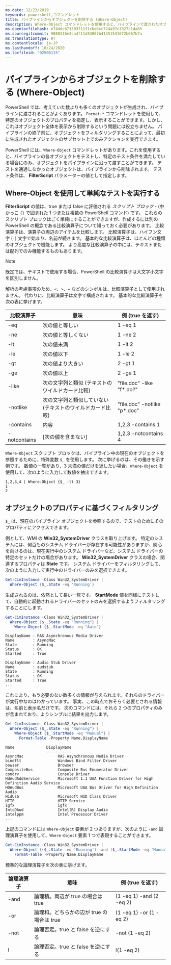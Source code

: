 ```yaml
---
ms.date: 12/23/2019
keywords: powershell,コマンドレット
title: パイプラインからオブジェクトを削除する (Where-Object)
description: Where-Object コマンドレットを使用すると、パイプラインで渡されたオブジェクトをフィルター処理できます。
ms.openlocfilehash: e744dc671303711f1cbe8cc724a97c3327c1da85
ms.sourcegitcommit: 9080316e3ca4f11d83067b41351531672b667b7a
ms.translationtype: HT
ms.contentlocale: ja-JP
ms.lasthandoff: 10/24/2020
ms.locfileid: "92500115"
---
```

# <a name="removing-objects-from-the-pipeline-where-object"></a>パイプラインからオブジェクトを削除する (Where-Object)

PowerShell では、考えていた数よりも多くのオブジェクトが生成され、パイプラインに渡されることがよくあります。 `Format-*` コマンドレットを使用して、特定のオブジェクトのプロパティを指定し、表示することができます。しかし、これはオブジェクト全体を表示から削除するという問題には役立ちません。 パイプラインの終了前に、オブジェクトをフィルタリングすることによって、最初に生成されたオブジェクトのサブセット上でのみアクションを実行できます。

PowerShell には、`Where-Object` コマンドレットがあります。これを使用すると、パイプラインの各オブジェクトをテストし、特定のテスト条件を満たしている場合にのみ、オブジェクトをパイプラインに沿って渡すことができます。 テストを通過しなかったオブジェクトは、パイプラインから削除されます。 テスト条件は、 **FilterScript** パラメーターの値として指定します。

## <a name="performing-simple-tests-with-where-object"></a>Where-Object を使用して単純なテストを実行する

**FilterScript** の値は、true または false に評価される *スクリプト ブロック* - (中かっこ `{}` で囲まれた 1 つまたは複数の PowerShell コマンド) です。 これらのスクリプト ブロックはごく単純にすることができますが、作成するには別の PowerShell の概念である比較演算子について知っておく必要があります。 比較演算子は、演算子の両辺のアイテムを比較します。 比較演算子は、ハイフン文字 (`-`) 文字で始まり、名前が続きます。 基本的な比較演算子は、ほとんどの種類のオブジェクトで機能します。 より高度な比較演算子の中には、テキストまたは配列でのみ機能するものもあります。

> [!NOTE]
> 既定では、テキストで使用する場合、PowerShell の比較演算子は大文字小文字を区別しません。

解析の考慮事項のため、`<`、`>`、`=` などのシンボルは、比較演算子として使用されません。 代わりに、比較演算子は文字で構成されます。 基本的な比較演算子を次の表に挙げます。

| 比較演算子 |                  意味                   |    例 (true を返す)    |
| ------------------- | ------------------------------------------ | ---------------------------- |
| -eq                 | 次の値と等しい                                | 1 -eq 1                      |
| -ne                 | 次の値と等しくない                            | 1 -ne 2                      |
| -lt                 | 次の値未満                               | 1 -lt 2                      |
| -le                 | 次の値以下                   | 1 -le 2                      |
| -gt                 | 次の値より大きい                            | 2 -gt 1                      |
| -ge                 | 次の値以上                | 2 -ge 1                      |
| -like               | 次の文字列と類似 (テキストのワイルドカード比較)     | "file.doc" -like "f*.do?"    |
| -notlike            | 次の文字列と類似していない (テキストのワイルドカード比較) | "file.doc" -notlike "p*.doc" |
| -contains           | 内容                                   | 1,2,3 -contains 1            |
| -notcontains        | [次の値を含まない]                           | 1,2,3 -notcontains 4         |

`Where-Object` スクリプト ブロックは、パイプライン中の現在のオブジェクトを参照するために、特殊変数 `$_` を使用します。 次に挙げるのは、その働きを示す例です。 数値の一覧があり、3 未満の値だけを返したい場合、`Where-Object` を使用して、次のように入力して数値を抽出できます。

```
1,2,3,4 | Where-Object {$_ -lt 3}
1
2
```

## <a name="filtering-based-on-object-properties"></a>オブジェクトのプロパティに基づくフィルタリング

`$_` は、現在のパイプライン オブジェクトを参照するので、テストのためにそのプロパティにアクセスできます。

例として、WMI の **Win32_SystemDriver** クラスを取り上げます。 特定のシステムには、何百ものシステム ドライバーが存在する可能性がありますが、関心を向けるのは、現在実行中のシステム ドライバーなど、システム ドライバーの特定のセットだけの場合があります。 **Win32_SystemDriver** クラスの場合、関連するプロパティは **State** です。 システム ドライバーをフィルタリングして、次のように入力して実行中のドライバーのみを選択できます。

```powershell
Get-CimInstance -Class Win32_SystemDriver |
  Where-Object {$_.State -eq 'Running'}
```

生成されるのは、依然として長い一覧です。 **StartMode** 値を同様にテストして、自動的に起動されるドライバーのセットのみを選択するようフィルタリングすることにします。

```powershell
Get-CimInstance -Class Win32_SystemDriver |
  Where-Object {$_.State -eq "Running"} |
    Where-Object {$_.StartMode -eq "Auto"}
```

```Output
DisplayName : RAS Asynchronous Media Driver
Name        : AsyncMac
State       : Running
Status      : OK
Started     : True

DisplayName : Audio Stub Driver
Name        : audstub
State       : Running
Status      : OK
Started     : True
...
```

これにより、もう必要のない数多くの情報が与えられます。それらのドライバーが実行中なのはわかっています。
事実、この時点でおそらく必要とされる情報は、名前と表示名だけです。 次のコマンドには、それら 2 つのプロパティのみが含まれており、よりシンプルに結果を出力します。

```powershell
Get-CimInstance -Class Win32_SystemDriver |
  Where-Object {$_.State -eq "Running"} |
    Where-Object {$_.StartMode -eq "Manual"} |
      Format-Table -Property Name,DisplayName
```

```Output
Name              DisplayName
----              -----------
AsyncMac               RAS Asynchronous Media Driver
bindflt                Windows Bind Filter Driver
bowser                 Browser
CompositeBus           Composite Bus Enumerator Driver
condrv                 Console Driver
HdAudAddService        Microsoft 1.1 UAA Function Driver for High Definition Audio Service
HDAudBus               Microsoft UAA Bus Driver for High Definition Audio
HidUsb                 Microsoft HID Class Driver
HTTP                   HTTP Service
igfx                   igfx
IntcDAud               Intel(R) Display Audio
intelppm               Intel Processor Driver
...
```

上記のコマンドには `Where-Object` 要素が 2 つありますが、次のように `-and` 論理演算子を使用して、`Where-Object` 要素 1 つで表現することができます。

```powershell
Get-CimInstance -Class Win32_SystemDriver |
  Where-Object {($_.State -eq 'Running') -and ($_.StartMode -eq 'Manual')} |
    Format-Table -Property Name,DisplayName
```

標準的な論理演算子を次の表に挙げます。

| 論理演算子 |                 意味                  |  例 (true を返す)  |
| ---------------- | ---------------------------------------- | ------------------------ |
| -and             | 論理積。両辺が true の場合は true | (1 -eq 1) -and (2 -eq 2) |
| -or              | 論理和。どちらかの辺が true の場合は true  | (1 -eq 1) -or (1 -eq 2)  |
| -not             | 論理否定。true と false を逆にする     | -not (1 -eq 2)           |
| \!               | 論理否定。true と false を逆にする     | \!(1 -eq 2)              |
